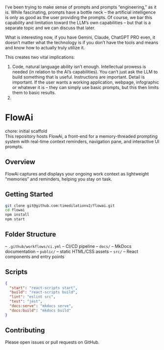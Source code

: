 I’ve been trying to make sense of prompts and prompts “engineering,” as it is. While fascinating, prompts have a bottle neck – the artificial intelligence is only as good as the user providing the prompts. Of course, we bar this capability and limitation toward the LLM’s own capabilities – but that is a separate topic and we can discuss that later.

What is interesting now, if you have Gemini, Claude, ChatGPT PRO even, it doesn’t matter what the technology is if you don’t have the tools and means and know how to actually truly utilize it.

This creates two vital implications: 
1. Code, natural language ability isn’t enough. Intellectual prowess is needed (in relation to the AI’s capabilities). You can’t just ask the LLM to build something that is useful. Instructions are important. Detail is important. If the user wants a working application, webpage, infographic or whatever it is – they can simply use basic prompts, but this then limits them to basic results.
2. 

# FlowAi

chore: initial scaffold   
This repository hosts FlowAi, a front-end for a memory-threaded prompting system with real-time context reminders, navigation pane, and interactive UI prompts.

## Overview
FlowAi captures and displays your ongoing work context as lightweight “memories” and reminders, helping you stay on task.

## Getting Started
```bash
git clone git@github.com:timedilationv2/flowai.git
cd flowai
npm install
npm start
```

## Folder Structure

– `.github/workflows/ci.yml` – CI/CD pipeline
– `docs/` – MkDocs documentation
– `public/` – static HTML/CSS assets
– `src/` – React components and entry points

## Scripts

```json
{
  "start": "react-scripts start",
  "build": "react-scripts build",
  "lint": "eslint src",
  "test": "jest",
  "docs:serve": "mkdocs serve",
  "docs:build": "mkdocs build"
}
```

## Contributing

Please open issues or pull requests on GitHub.
